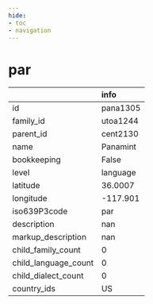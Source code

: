 ```yaml
---
hide:
- toc
- navigation
---
```

# par
|                      | info     |
|:---------------------|:---------|
| id                   | pana1305 |
| family_id            | utoa1244 |
| parent_id            | cent2130 |
| name                 | Panamint |
| bookkeeping          | False    |
| level                | language |
| latitude             | 36.0007  |
| longitude            | -117.901 |
| iso639P3code         | par      |
| description          | nan      |
| markup_description   | nan      |
| child_family_count   | 0        |
| child_language_count | 0        |
| child_dialect_count  | 0        |
| country_ids          | US       |